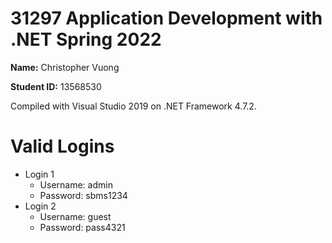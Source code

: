 # 31297 Application Development with .NET Spring 2022
**Name:** Christopher Vuong

**Student ID:** 13568530

Compiled with Visual Studio 2019 on .NET Framework 4.7.2.

# Valid Logins
- Login 1
  - Username: admin
  - Password: sbms1234
- Login 2
  - Username: guest
  - Password: pass4321
